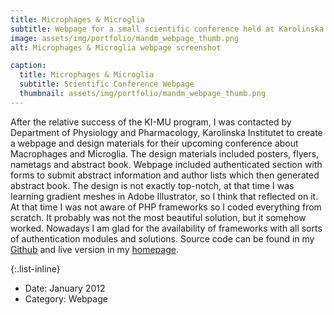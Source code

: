 ```yaml
---
title: Microphages & Microglia 
subtitle: Webpage for a small scientific conference held at Karolinska Insitutet
image: assets/img/portfolio/mandm_webpage_thumb.png
alt: Microphages & Microglia webpage screenshot

caption:
  title: Microphages & Microglia 
  subtitle: Scientific Conference Webpage
  thumbnail: assets/img/portfolio/mandm_webpage_thumb.png
---
```


After the relative success of the KI-MU program, I was contacted by Department of Physiology and Pharmacology, Karolinska Institutet to create a webpage and design materials for their upcoming conference about Macrophages and Microglia. The design materials included posters, flyers, nametags and abstract book. Webpage included authenticated section with forms to submit abstract information and author lists which then generated abstract book. The design is not exactly top-notch, at that time I was learning gradient meshes in Adobe Illustrator, so I think that reflected on it. At that time I was not aware of PHP frameworks so I coded everything from scratch. It probably was not the most beautiful solution, but it somehow worked. Nowadays I am glad for the availability of frameworks with all sorts of authentication modules and solutions. Source code can be found in my [Github]() and live version in my [homepage](http://www.igorcervenka.com/mm/).

{:.list-inline}
- Date: January 2012
- Category: Webpage